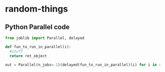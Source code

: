 # random-things

## Python Parallel code

```python
from joblib import Parallel, delayed

def fun_to_run_in_parallel(i):
  #stuff
  return ret_object

out = Parallel(n_jobs=-1)(delayed(fun_to_run_in_parallel)(i) for i in range(1000))
```

